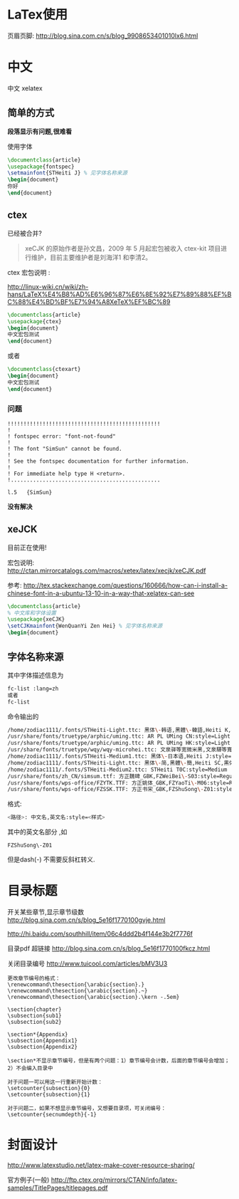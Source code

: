 # LaTex使用

页眉页脚: http://blog.sina.com.cn/s/blog_9908653401010lx6.html

# 中文


中文 xelatex

## 简单的方式

**段落显示有问题,很难看**

使用字体
```latex
\documentclass{article} 
\usepackage{fontspec}
\setmainfont{STHeiti J} % 见字体名称来源
\begin{document} 
你好
\end{document} 
```



## ctex

已经被合并?

> xeCJK 的原始作者是孙文昌，2009 年 5 月起宏包被收入 ctex-kit 项目进行维护，目前主要维护者是刘海洋1 和李清2。

ctex 宏包说明 :

http://linux-wiki.cn/wiki/zh-hans/LaTeX%E4%B8%AD%E6%96%87%E6%8E%92%E7%89%88%EF%BC%88%E4%BD%BF%E7%94%A8XeTeX%EF%BC%89

```latex
\documentclass{article}
\usepackage{ctex}
\begin{document}
中文宏包测试
\end{document}
```

或者

```latex
\documentclass{ctexart}
\begin{document}
中文宏包测试
\end{document}
```
### 问题

```text
!!!!!!!!!!!!!!!!!!!!!!!!!!!!!!!!!!!!!!!!!!!!!!!!
!
! fontspec error: "font-not-found"
! 
! The font "SimSun" cannot be found.
! 
! See the fontspec documentation for further information.
! 
! For immediate help type H <return>.
!...............................................  
                                                  
l.5   {SimSun}
```

**没有解决**

## xeJCK

目前正在使用!

宏包说明: http://ctan.mirrorcatalogs.com/macros/xetex/latex/xecjk/xeCJK.pdf

参考:
http://tex.stackexchange.com/questions/160666/how-can-i-install-a-chinese-font-in-a-ubuntu-13-10-in-a-way-that-xelatex-can-see

```latex
\documentclass{article} 
% 中文库和字体设置
\usepackage{xeCJK}
\setCJKmainfont{WenQuanYi Zen Hei} % 见字体名称来源
\begin{document} 
```

## 字体名称来源

其中字体描述信息为
```bash
fc-list :lang=zh
或者
fc-list
```
命令输出的
```bash
/home/zodiac1111/.fonts/STHeiti-Light.ttc: 黑体\-韩语,黑體\-韓語,Heiti K,黒体\-韓国語,Heiti\-한국어:style=细体,細體,Mager,Fein,Light,Ohut,Fin,Leggero,ライト,가는체,Licht,Tynn,Leve,Светлый,Fina
/usr/share/fonts/truetype/arphic/uming.ttc: AR PL UMing CN:style=Light
/usr/share/fonts/truetype/arphic/uming.ttc: AR PL UMing HK:style=Light
/usr/share/fonts/truetype/wqy/wqy-microhei.ttc: 文泉驿等宽微米黑,文泉驛等寬微米黑,WenQuanYi Micro Hei Mono:style=Regular
/home/zodiac1111/.fonts/STHeiti-Medium1.ttc: 黑体\-日本语,Heiti J:style=中等,Medium
/home/zodiac1111/.fonts/STHeiti-Light.ttc: 黑体\-简,黑體\-簡,Heiti SC,黒体\-簡,Heiti\-간체:style=细体,細體,Mager,Fein,Light,Ohut,Fin,Leggero,ライト,가는체,Licht,Tynn,Leve,Светлый,Fina
/home/zodiac1111/.fonts/STHeiti-Medium2.ttc: STHeiti T0C:style=Medium
/usr/share/fonts/zh_CN/simsum.ttf: 方正魏碑_GBK,FZWeiBei\-S03:style=Regular
/usr/share/fonts/wps-office/FZYTK.TTF: 方正姚体_GBK,FZYaoTi\-M06:style=Regular
/usr/share/fonts/wps-office/FZSSK.TTF: 方正书宋_GBK,FZShuSong\-Z01:style=Regular
```

格式:
```bash
<路径>: 中文名,英文名:style=<样式>
```

其中的英文名部分 ,如
```text
FZShuSong\-Z01
```
但是dash(-) 不需要反斜杠转义.

# 目录标题

开关某些章节,显示章节级数 http://blog.sina.com.cn/s/blog_5e16f1770100gvje.html

http://hi.baidu.com/southhill/item/06c4ddd2b4f144e3b2f7776f

目录pdf 超链接 http://blog.sina.com.cn/s/blog_5e16f1770100fkcz.html


关闭目录编号 http://www.tuicool.com/articles/bMV3U3

```text
更改章节编号的格式： 
\renewcommand\thesection{\arabic{section}.} 
\renewcommand\thesection{\arabic{section}.~} 
\renewcommand\thesection{\arabic{section}.\kern -.5em}

\section{chapter} 
\subsection{sub1} 
\subsection{sub2}

\section*{Appendix} 
\subsection{Appendix1} 
\subsection{Appendix2}

\section*不显示章节编号，但是有两个问题：1）章节编号会计数，后面的章节编号会增加；2）不会编入目录中

对于问题一可以用这一行重新开始计数： 
\setcounter{subsection}{0} 
\setcounter{subsection}{1}

对于问题二，如果不想显示章节编号，又想要目录项，可关闭编号： 
\setcounter{secnumdepth}{-1}
```

# 封面设计

http://www.latexstudio.net/latex-make-cover-resource-sharing/

官方例子(一般) http://ftp.ctex.org/mirrors/CTAN/info/latex-samples/TitlePages/titlepages.pdf
